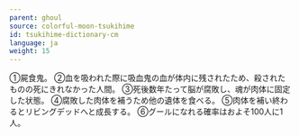 ```yaml
---
parent: ghoul
source: colorful-moon-tsukihime
id: tsukihime-dictionary-cm
language: ja
weight: 15
---
```


①屍食鬼。
②血を吸われた際に吸血鬼の血が体内に残されたため、殺されたものの死にきれなかった人間。
③死後数年たって脳が腐敗し、魂が肉体に固定した状態。
④腐敗した肉体を補うため他の遺体を食べる。
⑤肉体を補い終わるとリビングデッドへと成長する。
⑥グールになれる確率はおよそ100人に1人。
